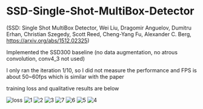 # SSD-Single-Shot-MultiBox-Detector
(SSD: Single Shot MultiBox Detector, Wei Liu, Dragomir Anguelov, Dumitru Erhan, Christian Szegedy, Scott Reed, Cheng-Yang Fu, Alexander C. Berg, https://arxiv.org/abs/1512.02325)

Implemented the SSD300 baseline (no data augmentation, no atrous convolution, conv4_3 not used)

I only ran the iteration 1/10, so I did not measure the performance and FPS is about 50~60fps which is similar with the paper

training loss and qualitative results are below

![loss](https://cloud.githubusercontent.com/assets/13601723/19063071/73f1859a-8a3a-11e6-8142-b5883bdaca73.png)
![1](https://cloud.githubusercontent.com/assets/13601723/19063076/7972f422-8a3a-11e6-8189-74fc7fe90191.png)
![2](https://cloud.githubusercontent.com/assets/13601723/19063079/7e1f791e-8a3a-11e6-814e-1d79752f3170.png)
![3](https://cloud.githubusercontent.com/assets/13601723/19063080/84c5cd7c-8a3a-11e6-9dfd-f93258956008.png)
![7](https://cloud.githubusercontent.com/assets/13601723/19063086/879dbcbc-8a3a-11e6-83c6-0e865bfcdadc.png)
![6](https://cloud.githubusercontent.com/assets/13601723/19063087/87c5132a-8a3a-11e6-91f1-0c29512e2c63.png)
![5](https://cloud.githubusercontent.com/assets/13601723/19063088/87d9386e-8a3a-11e6-8ddc-17b1285e99c0.png)
![4](https://cloud.githubusercontent.com/assets/13601723/19063089/87dce5ae-8a3a-11e6-8787-6818050d40b6.png)
